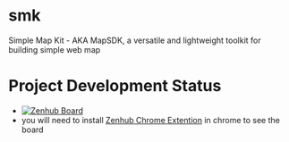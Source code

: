 # smk
Simple Map Kit - AKA MapSDK, a versatile and lightweight toolkit for building simple web map

# Project Development Status 
* [![Zenhub Board](https://img.shields.io/badge/SMK-Underconstruction-blue.svg)](https://github.com/bcgov/smk#boards?repos=117017086)
* you will need to install [Zenhub Chrome Extention](https://chrome.google.com/webstore/detail/zenhub-for-github/ogcgkffhplmphkaahpmffcafajaocjbd) in chrome to see the board
